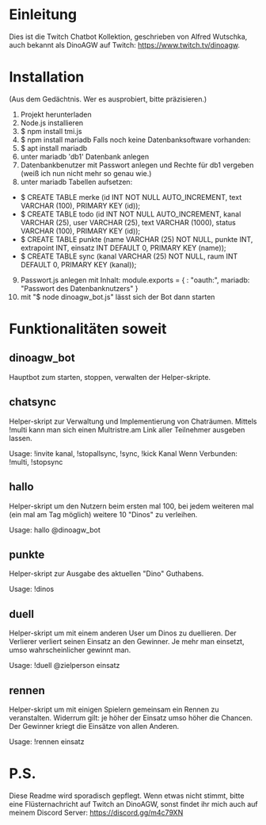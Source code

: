 # Einleitung
Dies ist die Twitch Chatbot Kollektion,
geschrieben von Alfred Wutschka,
auch bekannt als DinoAGW auf Twitch: https://www.twitch.tv/dinoagw.

# Installation
(Aus dem Gedächtnis. Wer es ausprobiert, bitte präzisieren.)
1) Projekt herunterladen
2) Node.js installieren
3) $ npm install tmi.js
4) $ npm install mariadb
Falls noch keine Datenbanksoftware vorhanden:
5) $ apt install mariadb
6) unter mariadb 'db1' Datenbank anlegen
7) Datenbankbenutzer mit Passwort anlegen und Rechte für db1 vergeben (weiß ich nun nicht mehr so genau wie.)
8) unter mariadb Tabellen aufsetzen:
* $ CREATE TABLE merke (id INT NOT NULL AUTO_INCREMENT, text VARCHAR (100), PRIMARY KEY (id));
* $ CREATE TABLE todo (id INT NOT NULL AUTO_INCREMENT, kanal VARCHAR (25), user VARCHAR (25), text VARCHAR (1000), status VARCHAR (100), PRIMARY KEY (id));
* $ CREATE TABLE punkte (name VARCHAR (25) NOT NULL, punkte INT, extrapoint INT, einsatz INT DEFAULT 0, PRIMARY KEY (name));
* $ CREATE TABLE sync (kanal VARCHAR (25) NOT NULL, raum INT DEFAULT 0, PRIMARY KEY (kanal));
9) Passwort.js anlegen mit Inhalt:
module.exports = {
  <Name des Chatbots>: "oauth:<oauth key das Chatbots>",
  mariadb: "Passwort des Datenbanknutzers"
}
10) mit "$ node dinoagw_bot.js" lässt sich der Bot dann starten

# Funktionalitäten soweit

## dinoagw_bot
Hauptbot zum starten, stoppen, verwalten der Helper-skripte.

## chatsync
Helper-skript zur Verwaltung und Implementierung von Chaträumen.
Mittels !multi kann man sich einen Multristre.am Link aller Teilnehmer ausgeben lassen.

Usage: !invite kanal, !stopallsync, !sync, !kick Kanal
Wenn Verbunden: !multi, !stopsync

## hallo
Helper-skript um den Nutzern beim ersten mal 100, bei jedem weiteren mal (ein mal am Tag möglich) weitere 10 "Dinos" zu verleihen.

Usage: hallo @dinoagw_bot

## punkte
Helper-skript zur Ausgabe des aktuellen "Dino" Guthabens.

Usage: !dinos

## duell
Helper-skript um mit einem anderen User um Dinos zu duellieren.
Der Verlierer verliert seinen Einsatz an den Gewinner.
Je mehr man einsetzt, umso wahrscheinlicher gewinnt man.

Usage: !duell @zielperson einsatz

## rennen
Helper-skript um mit einigen Spielern gemeinsam ein Rennen zu veranstalten.
Widerrum gilt: je höher der Einsatz umso höher die Chancen.
Der Gewinner kriegt die Einsätze von allen Anderen.

Usage: !rennen einsatz

# P.S.
Diese Readme wird sporadisch gepflegt. Wenn etwas nicht stimmt, bitte eine Flüsternachricht auf Twitch an DinoAGW, sonst findet ihr mich auch auf meinem Discord Server: https://discord.gg/m4c79XN
